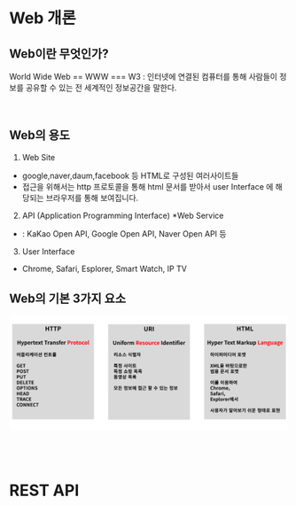 # Web 개론

## Web이란 무엇인가?

World Wide Web == WWW === W3
: 인터넷에 연결된 컴퓨터를 통해 사람들이 정보를 공유할 수 있는 전 세계적인 정보공간을 말한다.

<br>

## Web의 용도
 1. Web Site 
- google,naver,daum,facebook 등  HTML로 구성된 여러사이트들 
- 접근을 위해서는 http 프로토콜을 통해 html 문서를 받아서 user Interface 에 해당되는 브라우저를 통해 보여집니다.

 2. API (Application Programming Interface) *Web Service
- : KaKao Open API, Google Open API, Naver Open API 등


 3. User Interface
- Chrome, Safari, Esplorer, Smart Watch, IP TV 

## Web의 기본 3가지 요소

<img src="./img/Web_3element.PNG">

<br><br>

# REST API

